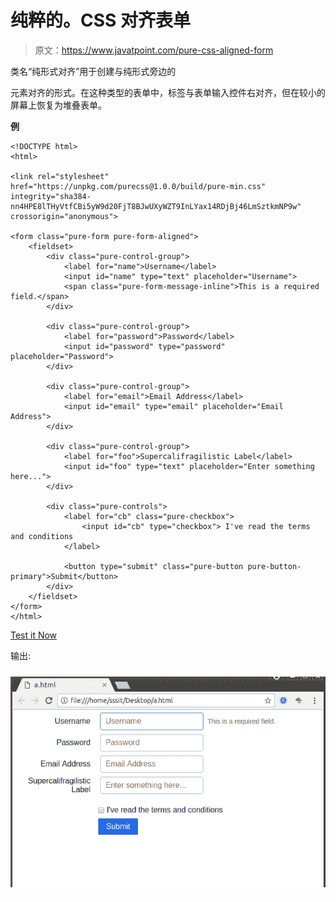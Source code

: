 # 纯粹的。CSS 对齐表单

> 原文：<https://www.javatpoint.com/pure-css-aligned-form>

类名“纯形式对齐”用于创建与纯形式旁边的

<form>元素对齐的形式。在这种类型的表单中，标签与表单输入控件右对齐，但在较小的屏幕上恢复为堆叠表单。</form>

**例**

```
<!DOCTYPE html>
<html>

<link rel="stylesheet"
href="https://unpkg.com/purecss@1.0.0/build/pure-min.css" 
integrity="sha384-nn4HPE8lTHyVtfCBi5yW9d20FjT8BJwUXyWZT9InLYax14RDjBj46LmSztkmNP9w" 
crossorigin="anonymous">

<form class="pure-form pure-form-aligned">
    <fieldset>
        <div class="pure-control-group">
            <label for="name">Username</label>
            <input id="name" type="text" placeholder="Username">
            <span class="pure-form-message-inline">This is a required field.</span>
        </div>

        <div class="pure-control-group">
            <label for="password">Password</label>
            <input id="password" type="password" placeholder="Password">
        </div>

        <div class="pure-control-group">
            <label for="email">Email Address</label>
            <input id="email" type="email" placeholder="Email Address">
        </div>

        <div class="pure-control-group">
            <label for="foo">Supercalifragilistic Label</label>
            <input id="foo" type="text" placeholder="Enter something here...">
        </div>

        <div class="pure-controls">
            <label for="cb" class="pure-checkbox">
                <input id="cb" type="checkbox"> I've read the terms and conditions
            </label>

            <button type="submit" class="pure-button pure-button-primary">Submit</button>
        </div>
    </fieldset>
</form>
</html>

```

[Test it Now](https://www.javatpoint.com/oprweb/test.jsp?filename=purecssforms4)

输出:

![PureCSS Forms 5](img/bdae7aa28a93a48098f76d0a70204752.png)